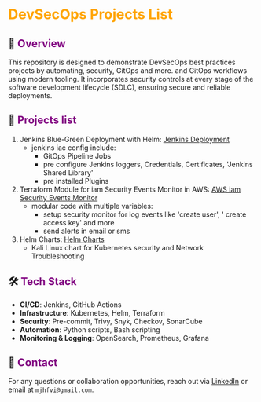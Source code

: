 # <font color="orange">DevSecOps Projects List</font>

## 📌 <font color="purple">Overview</font>

This repository is designed to demonstrate DevSecOps best practices projects by automating, security, GitOps and more.
and GitOps workflows using modern tooling.
It incorporates security controls at every stage of the software development lifecycle (SDLC),
ensuring secure and reliable deployments.

## 🧰 <font color="purple">Projects list</font>

1. Jenkins Blue-Green Deployment with Helm: [Jenkins Deployment]("https://github.com/mjhfvi/GitOps_Jenkins_Deployment")
   - jenkins iac config include:
     - GitOps Pipeline Jobs
     - pre configure Jenkins loggers, Credentials, Certificates, 'Jenkins Shared Library'
     - pre installed Plugins
2. Terraform Module for iam Security Events Monitor in AWS: [AWS iam Security Events Monitor]("https://github.com/mjhfvi/terraform-aws-iam-security-events-monitor")
   - modular code with multiple variables:
     - setup security monitor for log events like 'create user', ' create access key' and more
     - send alerts in email or sms
3. Helm Charts: [Helm Charts]("https://github.com/mjhfvi/GitOps_Helm_Charts")
   - Kali Linux chart for Kubernetes security and Network Troubleshooting

## 🛠️ <font color="purple">Tech Stack</font>

- **CI/CD**: Jenkins, GitHub Actions
- **Infrastructure**: Kubernetes, Helm, Terraform
- **Security**: Pre-commit, Trivy, Snyk, Checkov, SonarCube
- **Automation**: Python scripts, Bash scripting
- **Monitoring & Logging**: OpenSearch, Prometheus, Grafana

## 📧 <font color="purple">Contact</font>

For any questions or collaboration opportunities, reach out via [LinkedIn](https://www.linkedin.com/in/mjhfvi) or email at `mjhfvi@gmail.com`.
